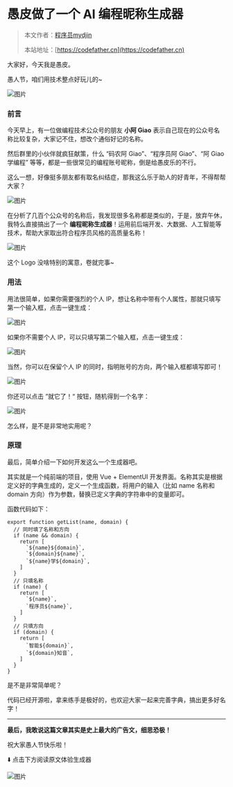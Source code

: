 # 愚皮做了一个 AI 编程昵称生成器

> 本文作者：[程序员mydjin](https://yuyuanweb.feishu.cn/wiki/Abldw5WkjidySxkKxU2cQdAtnah)
>
> 本站地址：[https://codefather.cn](https://codefather.cn)

大家好，今天我是愚皮。

愚人节，咱们用技术整点好玩儿的~

![图片](https://pic.yupi.icu/5563/202311090825025.jpeg)

### 前言

今天早上，有一位做编程技术公众号的朋友 **小阿 Giao** 表示自己现在的公众号名称比较复杂，大家记不住，想改个通俗好记的名称。

然后群里的小伙伴就疯狂献策，什么 “码农阿 Giao”、“程序员阿 Giao”、“阿 Giao 学编程” 等等，都是一些很常见的编程账号昵称，倒是给愚皮乐的不行。

这么一想，好像挺多朋友都有取名纠结症，那我这么乐于助人的好青年，不得帮帮大家？

![图片](https://pic.yupi.icu/5563/202311090825019.jpeg)

在分析了几百个公众号的名称后，我发现很多名称都是类似的，于是，放弃午休，我特么直接搞出了一个 **编程昵称生成器**！运用前后端开发、大数据、人工智能等技术，帮助大家取出符合程序员风格的高质量名称！

![图片](https://pic.yupi.icu/5563/202311090825021.png)

这个 Logo 没啥特别的寓意，卷就完事~

### 用法

用法很简单，如果你需要强烈的个人 IP，想让名称中带有个人属性，那就只填写第一个输入框，点击一键生成：

![图片](https://pic.yupi.icu/5563/202311090825093.png)

如果你不需要个人 IP，可以只填写第二个输入框，点击一键生成：

![图片](https://pic.yupi.icu/5563/202311090825063.png)

当然，你可以在保留个人 IP 的同时，指明账号的方向，两个输入框都填写即可！

![图片](https://pic.yupi.icu/5563/202311090825057.png)

你还可以点击 ”就它了！“ 按钮，随机得到一个名字：

![图片](https://pic.yupi.icu/5563/202311090825812.png)

怎么样，是不是非常地实用呢？

### 原理

最后，简单介绍一下如何开发这么一个生成器吧。

其实就是一个纯前端的项目，使用 Vue + ElementUI 开发界面。名称其实是根据定义好的字典生成的，定义一个生成函数，将用户的输入（比如 name 名称和 domain 方向）作为参数，替换已定义字典的字符串中的变量即可。

函数代码如下：

```
export function getList(name, domain) {
  // 同时填了名称和方向
  if (name && domain) {
    return [
      `${name}${domain}`,
      `${domain}${name}`,
      `${name}学${domain}`,
    ]
  }
  // 只填名称
  if (name) {
    return [
      `${name}`,
      `程序员${name}`,
    ]
  }
  // 只填方向
  if (domain) {
    return [
      `智能${domain}`,
      `${domain}知音`,
    ]
  }
}
```

是不是非常简单呢？

代码已经开源啦，拿来练手是极好的，也欢迎大家一起来完善字典，搞出更多好名字！

------

**最后，我敢说这篇文章其实是史上最大的广告文，细思恐极！**

祝大家愚人节快乐啦！

⬇️ 点击下方阅读原文体验生成器

![图片](https://pic.yupi.icu/5563/202311090825879.png)